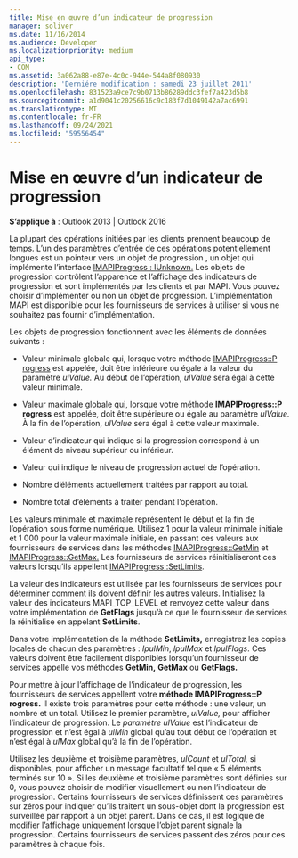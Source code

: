 ```yaml
---
title: Mise en œuvre d’un indicateur de progression
manager: soliver
ms.date: 11/16/2014
ms.audience: Developer
ms.localizationpriority: medium
api_type:
- COM
ms.assetid: 3a062a88-e87e-4c0c-944e-544a8f080930
description: 'Derniére modification : samedi 23 juillet 2011'
ms.openlocfilehash: 831523a9ce7c9b0713b86289ddc3fef7a423d5b8
ms.sourcegitcommit: a1d9041c20256616c9c183f7d1049142a7ac6991
ms.translationtype: MT
ms.contentlocale: fr-FR
ms.lasthandoff: 09/24/2021
ms.locfileid: "59556454"
---
```

# <a name="implementing-a-progress-indicator"></a>Mise en œuvre d’un indicateur de progression

  
  
**S’applique à** : Outlook 2013 | Outlook 2016 
  
La plupart des opérations initiées par les clients prennent beaucoup de temps. L’un des paramètres d’entrée de ces opérations potentiellement longues est un pointeur vers un objet de progression , un objet qui implémente l’interface [IMAPIProgress : IUnknown.](imapiprogressiunknown.md) Les objets de progression contrôlent l’apparence et l’affichage des indicateurs de progression et sont implémentés par les clients et par MAPI. Vous pouvez choisir d’implémenter ou non un objet de progression. L’implémentation MAPI est disponible pour les fournisseurs de services à utiliser si vous ne souhaitez pas fournir d’implémentation. 
  
Les objets de progression fonctionnent avec les éléments de données suivants :
  
- Valeur minimale globale qui, lorsque votre méthode [IMAPIProgress::P rogress](imapiprogress-progress.md) est appelée, doit être inférieure ou égale à la valeur du paramètre _ulValue._ Au début de l’opération,  _ulValue_ sera égal à cette valeur minimale. 
    
- Valeur maximale globale qui, lorsque votre méthode **IMAPIProgress::P rogress** est appelée, doit être supérieure ou égale au paramètre _ulValue._ À la fin de l’opération,  _ulValue_ sera égal à cette valeur maximale. 
    
- Valeur d’indicateur qui indique si la progression correspond à un élément de niveau supérieur ou inférieur.
    
- Valeur qui indique le niveau de progression actuel de l’opération.
    
- Nombre d’éléments actuellement traitées par rapport au total.
    
- Nombre total d’éléments à traiter pendant l’opération.
    
Les valeurs minimale et maximale représentent le début et la fin de l’opération sous forme numérique. Utilisez 1 pour la valeur minimale initiale et 1 000 pour la valeur maximale initiale, en passant ces valeurs aux fournisseurs de services dans les méthodes [IMAPIProgress::GetMin](imapiprogress-getmin.md) et [IMAPIProgress::GetMax.](imapiprogress-getmax.md) Les fournisseurs de services réinitialiseront ces valeurs lorsqu’ils appellent [IMAPIProgress::SetLimits](imapiprogress-setlimits.md). 
  
La valeur des indicateurs est utilisée par les fournisseurs de services pour déterminer comment ils doivent définir les autres valeurs. Initialisez la valeur des indicateurs MAPI_TOP_LEVEL et renvoyez cette valeur dans votre implémentation de **GetFlags** jusqu’à ce que le fournisseur de services la réinitialise en appelant **SetLimits**. 
  
Dans votre implémentation de la méthode **SetLimits,** enregistrez les copies locales de chacun des paramètres :  _lpulMin_,  _lpulMax_ et  _lpulFlags_. Ces valeurs doivent être facilement disponibles lorsqu’un fournisseur de services appelle vos méthodes **GetMin,** **GetMax** ou **GetFlags.** 
  
Pour mettre à jour l’affichage de l’indicateur de progression, les fournisseurs de services appellent votre **méthode IMAPIProgress::P rogress.** Il existe trois paramètres pour cette méthode : une valeur, un nombre et un total. Utilisez le premier paramètre,  _ulValue,_ pour afficher l’indicateur de progression. Le  _paramètre ulValue_ est l’indicateur de progression et n’est égal à  _ulMin_ global qu’au tout début de l’opération et n’est égal à  _ulMax_ global qu’à la fin de l’opération. 
  
Utilisez les deuxième et troisième paramètres,  _ulCount_ et  _ulTotal,_ si disponibles, pour afficher un message facultatif tel que « 5 éléments terminés sur 10 ». Si les deuxième et troisième paramètres sont définies sur 0, vous pouvez choisir de modifier visuellement ou non l’indicateur de progression. Certains fournisseurs de services définissent ces paramètres sur zéros pour indiquer qu’ils traitent un sous-objet dont la progression est surveillée par rapport à un objet parent. Dans ce cas, il est logique de modifier l’affichage uniquement lorsque l’objet parent signale la progression. Certains fournisseurs de services passent des zéros pour ces paramètres à chaque fois. 
  


